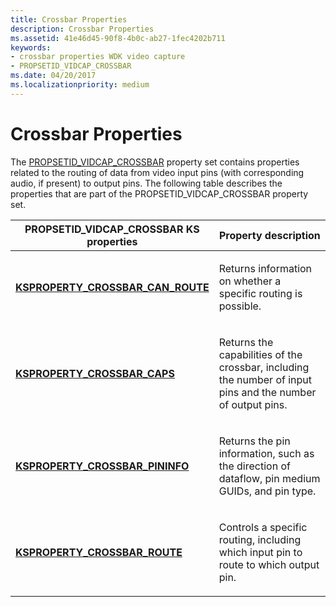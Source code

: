 ```yaml
---
title: Crossbar Properties
description: Crossbar Properties
ms.assetid: 41e46d45-90f8-4b0c-ab27-1fec4202b711
keywords:
- crossbar properties WDK video capture
- PROPSETID_VIDCAP_CROSSBAR
ms.date: 04/20/2017
ms.localizationpriority: medium
---
```


# Crossbar Properties


The [PROPSETID\_VIDCAP\_CROSSBAR](https://docs.microsoft.com/windows-hardware/drivers/stream/propsetid-vidcap-crossbar) property set contains properties related to the routing of data from video input pins (with corresponding audio, if present) to output pins. The following table describes the properties that are part of the PROPSETID\_VIDCAP\_CROSSBAR property set.

<table>
<colgroup>
<col width="50%" />
<col width="50%" />
</colgroup>
<thead>
<tr class="header">
<th>PROPSETID_VIDCAP_CROSSBAR KS properties</th>
<th>Property description</th>
</tr>
</thead>
<tbody>
<tr class="odd">
<td><p><a href="https://docs.microsoft.com/windows-hardware/drivers/stream/ksproperty-crossbar-can-route" data-raw-source="[&lt;strong&gt;KSPROPERTY_CROSSBAR_CAN_ROUTE&lt;/strong&gt;](https://docs.microsoft.com/windows-hardware/drivers/stream/ksproperty-crossbar-can-route)"><strong>KSPROPERTY_CROSSBAR_CAN_ROUTE</strong></a></p></td>
<td><p>Returns information on whether a specific routing is possible.</p></td>
</tr>
<tr class="even">
<td><p><a href="https://docs.microsoft.com/windows-hardware/drivers/stream/ksproperty-crossbar-caps" data-raw-source="[&lt;strong&gt;KSPROPERTY_CROSSBAR_CAPS&lt;/strong&gt;](https://docs.microsoft.com/windows-hardware/drivers/stream/ksproperty-crossbar-caps)"><strong>KSPROPERTY_CROSSBAR_CAPS</strong></a></p></td>
<td><p>Returns the capabilities of the crossbar, including the number of input pins and the number of output pins.</p></td>
</tr>
<tr class="odd">
<td><p><a href="https://docs.microsoft.com/windows-hardware/drivers/stream/ksproperty-crossbar-pininfo" data-raw-source="[&lt;strong&gt;KSPROPERTY_CROSSBAR_PININFO&lt;/strong&gt;](https://docs.microsoft.com/windows-hardware/drivers/stream/ksproperty-crossbar-pininfo)"><strong>KSPROPERTY_CROSSBAR_PININFO</strong></a></p></td>
<td><p>Returns the pin information, such as the direction of dataflow, pin medium GUIDs, and pin type.</p></td>
</tr>
<tr class="even">
<td><p><a href="https://docs.microsoft.com/windows-hardware/drivers/stream/ksproperty-crossbar-route" data-raw-source="[&lt;strong&gt;KSPROPERTY_CROSSBAR_ROUTE&lt;/strong&gt;](https://docs.microsoft.com/windows-hardware/drivers/stream/ksproperty-crossbar-route)"><strong>KSPROPERTY_CROSSBAR_ROUTE</strong></a></p></td>
<td><p>Controls a specific routing, including which input pin to route to which output pin.</p></td>
</tr>
</tbody>
</table>

 

 

 




